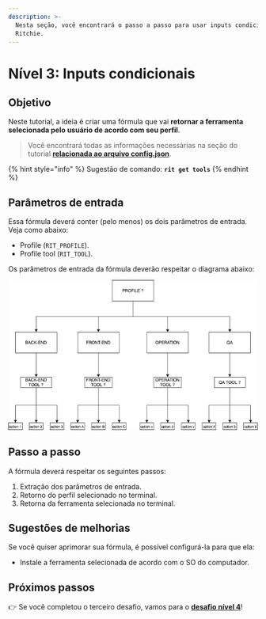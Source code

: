 ```yaml
---
description: >-
  Nesta seção, você encontrará o passo a passo para usar inputs condicionais no
  Ritchie.
---
```


# Nível 3: Inputs condicionais

## Objetivo

Neste tutorial, a ideia é criar uma fórmula que vai **retornar a ferramenta selecionada pelo usuário de acordo com seu perfil**. 

> Você encontrará todas as informações necessárias na seção do tutorial [**relacionada ao arquivo config.json**](https://docs.ritchiecli.io/v/v2.0-pt/tutoriais/como-implementar-uma-formula#1-config-json).

{% hint style="info" %}
Sugestão de comando: **`rit get tools`**
{% endhint %}

## Parâmetros de entrada

Essa fórmula deverá conter \(pelo menos\) os dois parâmetros de entrada. Veja como abaixo:

* Profile \(`RIT_PROFILE`\). 
* Profile tool \(`RIT_TOOL`\).

Os parâmetros de entrada da fórmula deverão respeitar o diagrama abaixo:

![](../.gitbook/assets/ritchie-conditional-inputs.png)

## Passo a passo

A fórmula deverá respeitar os seguintes passos:

1. Extração dos parâmetros de entrada. 
2. Retorno do perfil selecionado no terminal. 
3. Retorna da ferramenta selecionada no terminal.

## Sugestões de melhorias

Se você quiser aprimorar sua fórmula, é possível configurá-la para que ela:

* Instale a ferramenta selecionada de acordo com o SO do computador.

## Próximos passos 

👉 Se você completou o terceiro desafio, vamos para o [**desafio nível 4**](nivel-4-encapsulamento.md)!

